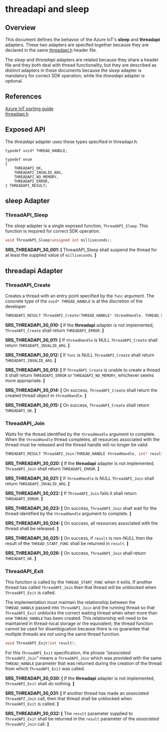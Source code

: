 # threadapi and sleep

## Overview

This document defines the behavior of the Azure IoT's **sleep** and **threadapi** adapters. These two
adapters are specifed together because they are declared in the same
[threadapi.h](https://github.com/Azure/azure-c-shared-utility/blob/master/inc/azure_c_shared_utility/threadapi.h)
header file.

The _sleep_ and _threadapi_ adapters are related because they share a header file and they
both deal with thread functionality, but
they are described as distinct adapters in these documents because the _sleep_ adapter is mandatory for
correct SDK operation, while the _threadapi_ adapter is optional.

## References

[Azure IoT porting guide](https://github.com/Azure/azure-c-shared-utility/blob/master/doc/porting_guide.md)<br/>
[threadapi.h](https://github.com/Azure/azure-c-shared-utility/blob/master/inc/azure_c_shared_utility/threadapi.h)

## Exposed API

The _threadapi_ adapter uses these types specified in threadapi.h:
```
typedef void* THREAD_HANDLE;

typedef enum
{
    THREADAPI_OK,
    THREADAPI_INVALID_ARG,
    THREADAPI_NO_MEMORY,
    THREADAPI_ERROR,
} THREADAPI_RESULT;
```
##   sleep Adapter

###   ThreadAPI_Sleep
The _sleep_ adapter is a single exposed function, `ThreadAPI_Sleep`. This function is required for correct SDK
operation.

```c
void ThreadAPI_Sleep(unsigned int milliseconds);
```

**SRS_THREADAPI_30_001: [** ThreadAPI_Sleep shall suspend the thread for at least the supplied value of `milliseconds`. **]**  

## threadapi Adapter

###   ThreadAPI_Create

Creates a thread with an entry point specified by the `func` argument. The concrete type of the
`void* THREAD_HANDLE` is at the discretion of the developer.

```c
THREADAPI_RESULT ThreadAPI_Create(THREAD_HANDLE* threadHandle, THREAD_START_FUNC func, void* arg);
```

**SRS_THREADAPI_30_010: [** If the **threadapi** adapter is not implemented, `ThreadAPI_Create` shall return `THREADAPI_ERROR`. **]**

**SRS_THREADAPI_30_011: [** If `threadHandle` is NULL `ThreadAPI_Create` shall return `THREADAPI_INVALID_ARG`. **]**

**SRS_THREADAPI_30_012: [** If `func` is NULL `ThreadAPI_Create` shall return `THREADAPI_INVALID_ARG`. **]**

**SRS_THREADAPI_30_013: [** If `ThreadAPI_Create` is unable to create a thread it shall return `THREADAPI_ERROR` or `THREADAPI_NO_MEMORY`, whichever seems more appropriate. **]**

**SRS_THREADAPI_30_014: [** On success, `ThreadAPI_Create` shall return the created thread object in `threadHandle`. **]**

**SRS_THREADAPI_30_015: [** On success, `ThreadAPI_Create` shall return `THREADAPI_OK`. **]**


###   ThreadAPI_Join

Waits for the thread identified by the `threadHandle` argument to complete. When the
`threadHandle` thread completes, all resources associated with the thread must be released and
the thread handle will no longer be valid.

```c
THREADAPI_RESULT ThreadAPI_Join(THREAD_HANDLE threadHandle, int* result);
```
**SRS_THREADAPI_30_020: [** If the **threadapi** adapter is not implemented, `ThreadAPI_Join` shall return `THREADAPI_ERROR`. **]**

**SRS_THREADAPI_30_021: [** If `threadHandle` is NULL `ThreadAPI_Join` shall return `THREADAPI_INVALID_ARG`. **]**

**SRS_THREADAPI_30_022: [** If `ThreadAPI_Join` fails  it shall return `THREADAPI_ERROR`. **]**

**SRS_THREADAPI_30_023: [** On success, `ThreadAPI_Join` shall wait for the thread identified by the `threadHandle` argument to complete. **]**

**SRS_THREADAPI_30_024: [** On success, all resources associated with the thread shall be released. **]**

**SRS_THREADAPI_30_025: [** On success, if `result` is non-NULL then the result of the `THREAD_START_FUNC` shall be returned in `result`. **]**

**SRS_THREADAPI_30_026: [** On success, `ThreadAPI_Join` shall return `THREADAPI_OK`. **]**

###   ThreadAPI_Exit

This function is called by the `THREAD_START_FUNC` when it exits. If another thread has called
`ThreadAPI_Join` then that thread will be unblocked when `ThreadAPI_Exit` is called. 

The implementation must maintain the relationship between the
`THREAD_HANDLE` passed into `ThreadAPI_Join` and the running thread so that
`ThreadAPI_Exit` unblocks the correct waiting thread when when more than one `THREAD_HANDLE`
has been created. This relationship will need to be maintained in thread-local storage
or the equivalent; the thread function cannot be used for disambiguation
because there is no guarantee that multiple threads are not using the same thread function.


```c
void ThreadAPI_Exit(int result);
```
For this `ThreadAPI_Exit` specification, the phrase _"associated `ThreadAPI_Join`"_ means a
`ThreadAPI_Join` which was provided with the same `THREAD_HANDLE` parameter 
that was returned during the creation of the thread from which `ThreadAPI_Exit` was called.

**SRS_THREADAPI_30_030: [** If the **threadapi** adapter is not implemented, `ThreadAPI_Exit` shall do nothing. **]**

**SRS_THREADAPI_30_031: [** If another thread has made an _associated `ThreadAPI_Join`_ call, then that thread shall be unblocked when `ThreadAPI_Exit` is called. **]**

**SRS_THREADAPI_30_032: [** The `result` parameter supplied to `ThreadAPI_Exit` shall be returned in the `result` parameter of the _associated `ThreadAPI_Join`_ call. **]**
